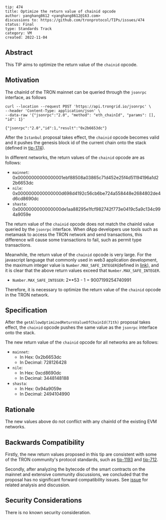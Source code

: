 ```
tip: 474
title: Optimize the return value of chainid opcode
author: yanghang8612 <yanghang8612@163.com>
discussions to: https://github.com/tronprotocol/TIPs/issues/474
status: Final
type: Standards Track
category: VM
created: 2022-11-04
```

## Abstract

This TIP aims to optimize the return value of the `chainid` opcode.

## Motivation

The chainId of the TRON mainnet can be queried through the `jsonrpc` interface, as follows
```shell=
curl --location --request POST 'https://api.trongrid.io/jsonrpc' \
--header 'Content-Type: application/json' \
--data-raw '{"jsonrpc":"2.0", "method": "eth_chainId", "params": [], "id": 1}'

{"jsonrpc":"2.0","id":1,"result":"0x2b6653dc"}
```

After the `Istanbul` proposal takes effect, the `chainid` opcode becomes valid and it pushes the genesis block id of the current chain onto the stack (defined in [tip-174](https://github.com/tronprotocol/tips/blob/master/tip-174.md)).

In different networks, the return values of the `chainid` opcode are as follows:

- `mainnet`: 0x00000000000000001ebf88508a03865c71d452e25f4d51194196a1d22b6653dc
- `nile`: 0x0000000000000000d698d4192c56cb6be724a558448e2684802de4d6cd8690dc
- `shasta`: 0x0000000000000000de1aa88295e1fcf982742f773e0419c5a9c134c994a9059e

The return value of the `chainid` opcode does not match the chainId value queried by the `jsonrpc` interface. When dApp developers use tools such as metamask to access the TRON network and send transactions, this difference will cause some transactions to fail, such as permit type transactions.

Meanwhile, the return value of the `chainid` opcode is very large. For the javascript language that commonly used in web3 application development, the maximum integer value is `Number.MAX_SAFE_INTEGER`(defined in [link](https://developer.mozilla.org/en-US/docs/Web/JavaScript/Reference/Global_Objects/Number/MAX_SAFE_INTEGER)), and it is clear that the above return values exceed that `Number.MAX_SAFE_INTEGER`.

- `Number.MAX_SAFE_INTEGER`: 2**53 - 1 = 9007199254740991

Therefore, it is necessary to optimize the return value of the `chainid` opcode in the TRON network.

## Specification

After the `getAllowOptimizedReturnValueOfChainId(71th)` proposal takes effect, the `chainid` opcode pushes the same value as the `jsonrpc` interface onto the stack.

The new return value of the `chainid` opcode for all networks are as follows:

- `mainnet`:
  - In Hex: 0x2b6653dc
  - In Decimal: 728126428
- `nile`:
  - In Hex: 0xcd8690dc
  - In Decimal: 3448148188
- `shasta`:
  - In Hex: 0x94a9059e
  - In Decimal: 2494104990

## Rationale

The new values above do not conflict with any chainId of the existing EVM networks.

## Backwards Compatibility

Firstly, the new return values proposed in this tip are consistent with some of the TRON community's protocol standards, such as [tip-1193](https://github.com/tronprotocol/tips/issues/466) and [tip-712](https://github.com/tronprotocol/tips/issues/443).

Secondly, after analyzing the bytecode of the smart contracts on the mainnet and extensive community discussions, we concluded that the proposal has no significant forward compatibility issues. See [issue](https://github.com/tronprotocol/tips/issues/474) for related analysis and discussion.

## Security Considerations

There is no known security consideration.
